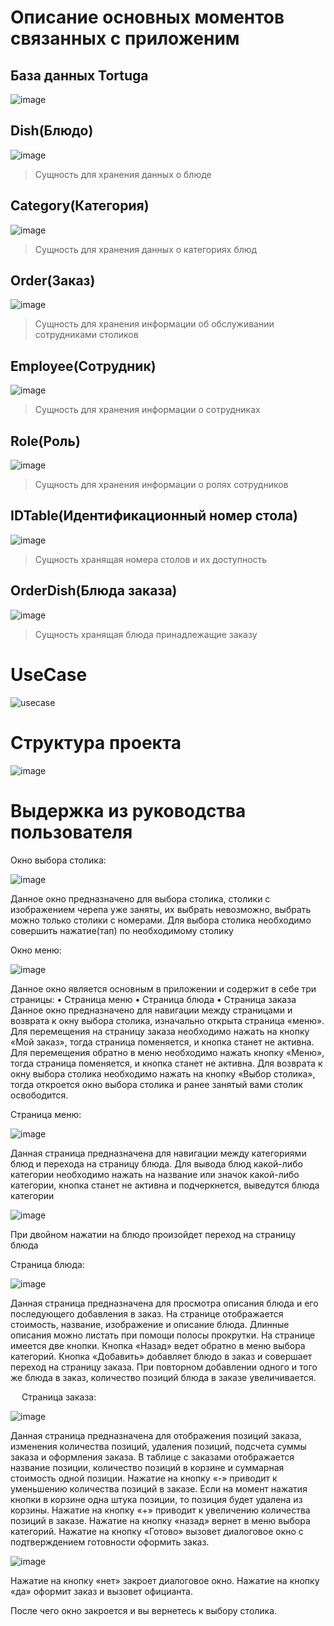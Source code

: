  <h1>Описание основных моментов связанных с приложеним</h1>
 
 <h2>База данных Tortuga</h2>
 
 ![image](https://user-images.githubusercontent.com/81183605/212114458-a8a82de0-8f82-4664-b403-7e1b932517fb.png)

 <h2>Dish(Блюдо)</h2>
 
 ![image](https://user-images.githubusercontent.com/81183605/211885584-560512a1-b360-49d5-bbf6-7c0e41d88f51.png)
 
 > Сущность для хранения данных о блюде
 
 <h2>Category(Категория)</h2>
 
 ![image](https://user-images.githubusercontent.com/81183605/211885870-79c838ac-f319-4bb6-a6f6-ca19b83b9907.png)
 
 > Сущность для хранения данных о категориях блюд
 
 <h2>Order(Заказ)</h2>
 
 ![image](https://user-images.githubusercontent.com/81183605/211886044-33fdd724-d97f-4c73-8e0c-f3d9916be10d.png)

 > Сущность для хранения информации об обслуживании сотрудниками столиков

<h2>Employee(Сотрудник)</h2>
 
 ![image](https://user-images.githubusercontent.com/81183605/211886480-cee41e0a-3bc2-4808-ab4b-e9e5995d3af4.png)

 > Сущность для хранения информации о сотрудниках
 
 <h2>Role(Роль)</h2>
 
 ![image](https://user-images.githubusercontent.com/81183605/211886593-34cec27c-bcca-47e9-8225-9dffec7b31c4.png)

 > Сущность для хранения информации о ролях сотрудников
 
 <h2>IDTable(Идентификационный номер стола)</h2>
 
 ![image](https://user-images.githubusercontent.com/81183605/211886829-cebebb30-f8cf-4a9a-8e51-79577efa0e25.png)

 > Сущность хранящая номера столов и их доступность
 
  <h2>OrderDish(Блюда заказа)</h2>
 
 ![image](https://user-images.githubusercontent.com/81183605/211886829-cebebb30-f8cf-4a9a-8e51-79577efa0e25.png)

 > Сущность хранящая блюда принадлежащие заказу

<h1>UseCase</h1>

 ![usecase](https://user-images.githubusercontent.com/81183605/211884444-c6e8e303-7fb1-4bf4-bdfb-92b9028479fd.png)
 
 <h1>Структура проекта</h1>
 
 ![image](https://user-images.githubusercontent.com/81183605/211908018-6c54142d-b338-477d-b553-0fc2c8517a6d.png)

 <h1>Выдержка из руководства пользователя</h1>

Окно выбора столика:

![image](https://user-images.githubusercontent.com/81183605/212112810-38d51a7b-4443-4a40-8cd8-e75899c11e57.png)

 
Данное окно предназначено для выбора столика, столики с изображением черепа уже заняты, их выбрать невозможно, выбрать можно только столики с номерами. Для выбора столика необходимо совершить нажатие(тап) по необходимому столику

Окно меню:

![image](https://user-images.githubusercontent.com/81183605/212112855-f0f2f816-dee8-453d-85df-f1af8ca3aa91.png)

 
Данное окно является основным в приложении и содержит в себе три страницы:
•	Страница меню
•	Страница блюда
•	Страница заказа
Данное окно предназначено для навигации между страницами и возврата к окну выбора столика, изначально открыта страница «меню». Для перемещения на страницу заказа необходимо нажать на кнопку «Мой заказ», тогда страница поменяется, и кнопка станет не активна. Для перемещения обратно в меню необходимо нажать кнопку «Меню», тогда страница поменяется, и кнопка станет не активна. Для возврата к окну выбора столика необходимо нажать на кнопку «Выбор столика», тогда откроется окно выбора столика и ранее занятый вами столик освободится.

Страница меню:
 
 ![image](https://user-images.githubusercontent.com/81183605/212112906-e717b292-4c8f-4099-83ab-924b135f16c0.png)
 
Данная страница предназначена для навигации между категориями блюд и перехода на страницу блюда. Для вывода блюд какой-либо категории необходимо нажать на название или значок какой-либо категории, кнопка станет не активна и подчеркнется, выведутся блюда категории
 
 ![image](https://user-images.githubusercontent.com/81183605/212112957-d70f099f-1e51-41d3-9d48-faabf21ac3a4.png)
 
При двойном нажатии на блюдо произойдет переход на страницу блюда

Страница блюда:

  ![image](https://user-images.githubusercontent.com/81183605/212113072-c1581b11-b9b5-4f7d-8f63-ef97867f184f.png)

Данная страница предназначена для просмотра описания блюда и его последующего добавления в заказ. На странице отображается стоимость, название, изображение и описание блюда. Длинные описания можно листать при помощи полосы прокрутки. На странице имеется две кнопки. Кнопка «Назад» ведет обратно в меню выбора категорий. Кнопка «Добавить» добавляет блюдо в заказ и совершает переход на страницу заказа. При повторном добавлении одного и того же блюда в заказ, количество позиций блюда в заказе увеличивается.

 
Страница заказа: 

 ![image](https://user-images.githubusercontent.com/81183605/212113117-11464505-8d96-4a4f-9495-984419c7999a.png)

Данная страница предназначена для отображения позиций заказа, изменения количества позиций, удаления позиций, подсчета суммы заказа и оформления заказа. В таблице с заказами отображается название позиции, количество позиций в корзине и суммарная стоимость одной позиции. Нажатие на кнопку «-» приводит к уменьшению количества позиций в заказе. Если на момент нажатия кнопки в корзине одна штука позиции, то позиция будет удалена из корзины. Нажатие на кнопку «+» приводит к увеличению количества позиций в заказе. Нажатие на кнопку «назад» вернет в меню выбора категорий. Нажатие на кнопку «Готово» вызовет диалоговое окно с подтверждением готовности оформить заказ.
 
 ![image](https://user-images.githubusercontent.com/81183605/212113159-f5de03a9-205a-4cf9-8ba7-cae5e8c3eac8.png)

Нажатие на кнопку «нет» закроет диалоговое окно. Нажатие на кнопку «да» оформит заказ и вызовет официанта.
 
После чего окно закроется и вы вернетесь к выбору столика.
